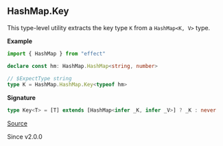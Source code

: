 ## HashMap.Key

This type-level utility extracts the key type `K` from a `HashMap<K, V>` type.

**Example**

```ts
import { HashMap } from "effect"

declare const hm: HashMap.HashMap<string, number>

// $ExpectType string
type K = HashMap.HashMap.Key<typeof hm>

```

**Signature**

```ts
type Key<T> = [T] extends [HashMap<infer _K, infer _V>] ? _K : never
```

[Source](https://github.com/Effect-TS/effect/tree/main/packages/effect/src/HashMap.ts#L55)

Since v2.0.0